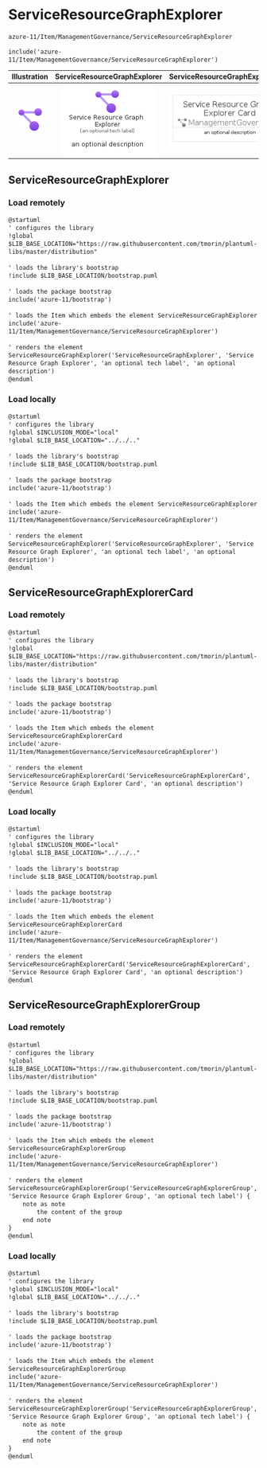 # ServiceResourceGraphExplorer


```text
azure-11/Item/ManagementGovernance/ServiceResourceGraphExplorer
```

```text
include('azure-11/Item/ManagementGovernance/ServiceResourceGraphExplorer')
```



| Illustration | ServiceResourceGraphExplorer | ServiceResourceGraphExplorerCard | ServiceResourceGraphExplorerGroup |
| :---: | :---: | :---: | :---: |
| ![illustration for Illustration](../../../azure-11/Item/ManagementGovernance/ServiceResourceGraphExplorer.png) | ![illustration for ServiceResourceGraphExplorer](../../../azure-11/Item/ManagementGovernance/ServiceResourceGraphExplorer.Local.png) | ![illustration for ServiceResourceGraphExplorerCard](../../../azure-11/Item/ManagementGovernance/ServiceResourceGraphExplorerCard.Local.png) | ![illustration for ServiceResourceGraphExplorerGroup](../../../azure-11/Item/ManagementGovernance/ServiceResourceGraphExplorerGroup.Local.png) |




## ServiceResourceGraphExplorer

### Load remotely
```plantuml
@startuml
' configures the library
!global $LIB_BASE_LOCATION="https://raw.githubusercontent.com/tmorin/plantuml-libs/master/distribution"

' loads the library's bootstrap
!include $LIB_BASE_LOCATION/bootstrap.puml

' loads the package bootstrap
include('azure-11/bootstrap')

' loads the Item which embeds the element ServiceResourceGraphExplorer
include('azure-11/Item/ManagementGovernance/ServiceResourceGraphExplorer')

' renders the element
ServiceResourceGraphExplorer('ServiceResourceGraphExplorer', 'Service Resource Graph Explorer', 'an optional tech label', 'an optional description')
@enduml
```

### Load locally
```plantuml
@startuml
' configures the library
!global $INCLUSION_MODE="local"
!global $LIB_BASE_LOCATION="../../.."

' loads the library's bootstrap
!include $LIB_BASE_LOCATION/bootstrap.puml

' loads the package bootstrap
include('azure-11/bootstrap')

' loads the Item which embeds the element ServiceResourceGraphExplorer
include('azure-11/Item/ManagementGovernance/ServiceResourceGraphExplorer')

' renders the element
ServiceResourceGraphExplorer('ServiceResourceGraphExplorer', 'Service Resource Graph Explorer', 'an optional tech label', 'an optional description')
@enduml
```

## ServiceResourceGraphExplorerCard

### Load remotely
```plantuml
@startuml
' configures the library
!global $LIB_BASE_LOCATION="https://raw.githubusercontent.com/tmorin/plantuml-libs/master/distribution"

' loads the library's bootstrap
!include $LIB_BASE_LOCATION/bootstrap.puml

' loads the package bootstrap
include('azure-11/bootstrap')

' loads the Item which embeds the element ServiceResourceGraphExplorerCard
include('azure-11/Item/ManagementGovernance/ServiceResourceGraphExplorer')

' renders the element
ServiceResourceGraphExplorerCard('ServiceResourceGraphExplorerCard', 'Service Resource Graph Explorer Card', 'an optional description')
@enduml
```

### Load locally
```plantuml
@startuml
' configures the library
!global $INCLUSION_MODE="local"
!global $LIB_BASE_LOCATION="../../.."

' loads the library's bootstrap
!include $LIB_BASE_LOCATION/bootstrap.puml

' loads the package bootstrap
include('azure-11/bootstrap')

' loads the Item which embeds the element ServiceResourceGraphExplorerCard
include('azure-11/Item/ManagementGovernance/ServiceResourceGraphExplorer')

' renders the element
ServiceResourceGraphExplorerCard('ServiceResourceGraphExplorerCard', 'Service Resource Graph Explorer Card', 'an optional description')
@enduml
```

## ServiceResourceGraphExplorerGroup

### Load remotely
```plantuml
@startuml
' configures the library
!global $LIB_BASE_LOCATION="https://raw.githubusercontent.com/tmorin/plantuml-libs/master/distribution"

' loads the library's bootstrap
!include $LIB_BASE_LOCATION/bootstrap.puml

' loads the package bootstrap
include('azure-11/bootstrap')

' loads the Item which embeds the element ServiceResourceGraphExplorerGroup
include('azure-11/Item/ManagementGovernance/ServiceResourceGraphExplorer')

' renders the element
ServiceResourceGraphExplorerGroup('ServiceResourceGraphExplorerGroup', 'Service Resource Graph Explorer Group', 'an optional tech label') {
    note as note
        the content of the group
    end note
}
@enduml
```

### Load locally
```plantuml
@startuml
' configures the library
!global $INCLUSION_MODE="local"
!global $LIB_BASE_LOCATION="../../.."

' loads the library's bootstrap
!include $LIB_BASE_LOCATION/bootstrap.puml

' loads the package bootstrap
include('azure-11/bootstrap')

' loads the Item which embeds the element ServiceResourceGraphExplorerGroup
include('azure-11/Item/ManagementGovernance/ServiceResourceGraphExplorer')

' renders the element
ServiceResourceGraphExplorerGroup('ServiceResourceGraphExplorerGroup', 'Service Resource Graph Explorer Group', 'an optional tech label') {
    note as note
        the content of the group
    end note
}
@enduml
```

